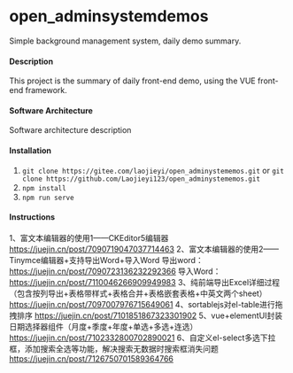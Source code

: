 # open_adminsystemdemos
Simple background management system, daily demo summary.
#### Description
This project is the summary of daily front-end demo, using the VUE front-end framework.

#### Software Architecture
Software architecture description

#### Installation

1.  ```git clone https://gitee.com/laojieyi/open_adminystememos.git```
 or ```git clone https://github.com/Laojieyi123/open_adminystememos.git```
2.  ```npm install```
3.  ```npm run serve```

#### Instructions

1、富文本编辑器的使用1——CKEditor5编辑器
https://juejin.cn/post/7090719047037714463
2、富文本编辑器的使用2——Tinymce编辑器+支持导出Word+导入Word
导出word：https://juejin.cn/post/7090723136232292366
导入Word：https://juejin.cn/post/7110046266909949983
3、纯前端导出Excel详细过程（包含按列导出+表格带样式+表格合并+表格嵌套表格+中英文两个sheet）
https://juejin.cn/post/7097007976715649061
4、sortablejs对el-table进行拖拽排序
https://juejin.cn/post/7101851867323301902
5、vue+elementUI封装日期选择器组件（月度+季度+年度+单选+多选+连选）
https://juejin.cn/post/7102332800702890021
6、自定义el-select多选下拉框，添加搜索全选等功能，解决搜索无数据时搜索框消失问题
https://juejin.cn/post/7126750701589364766

